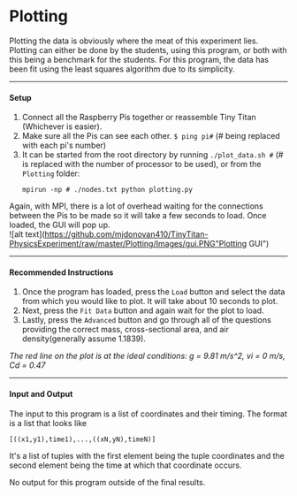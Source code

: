 Plotting
========

Plotting the data is obviously where the meat of this experiment lies. Plotting can either be done by the students, using this program, or both with this being a benchmark for the students. For this program, the data has been fit using the least squares algorithm due to its simplicity.  

-----------
#### Setup
1. Connect all the Raspberry Pis together or reassemble Tiny Titan (Whichever is easier).
2. Make sure all the Pis can see each other. `$ ping pi#` (# being replaced with each pi's number)
3. It can be started from the root directory by running `./plot_data.sh #` (# is replaced with the number of processor to be used), or from the `Plotting` folder:  
   ```
   mpirun -np # ./nodes.txt python plotting.py
   ```

Again, with MPI, there is a lot of overhead waiting for the connections between the Pis to be made so it will take a few seconds to load. Once loaded, the GUI will pop up.  
![alt text](https://github.com/mjdonovan410/TinyTitan-PhysicsExperiment/raw/master/Plotting/Images/gui.PNG"Plotting GUI")

------------------
#### Recommended Instructions
1. Once the program has loaded, press the `Load` button and select the data from which you would like to plot. It will take about 10 seconds to plot.  
2. Next, press the `Fit Data` button and again wait for the plot to load.
3. Lastly, press the `Advanced` button and go through all of the questions providing the correct mass, cross-sectional area, and air density(generally assume 1.1839).

*The red line on the plot is at the ideal conditions: g = 9.81 m/s^2, vi = 0 m/s, Cd = 0.47*

----------------
#### Input and Output
The input to this program is a list of coordinates and their timing. The format is a list that looks like
```
[((x1,y1),time1),...,((xN,yN),timeN)]
```
 
It's a list of tuples with the first element being the tuple coordinates and the second element being the time at which that coordinate occurs.

No output for this program outside of the final results.